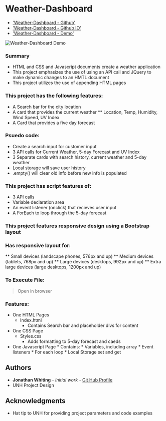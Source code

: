 # Weather-Dashboard


* ['Weather-Dashboard - Github'](https://github.com/jwhiting23/Weather-Dashboard)
* ['Weather-Dashboard - Github IO'](https://jwhiting23.github.io/Weather-Dashboard/)
* ['Weather-Dashboard - Demo'](https://drive.google.com/file/d/1jQZXq_RikDuU1DaMDluxy2vHRhgVmWhF/view)

![Weather-Dashboard Demo](assets/demo/gif.gif)


### Summary
* HTML and CSS and Javascript documents create a weather application 
* This project emphasizes the use of using an API call and JQuery to make dynamic changes to an HMTL document
* This project utilizes the use of appending HTML pages 

### This project has the following features: 
* A Search bar for the city location
* A card that provides the current weather
    ** Location, Temp, Humidity, Wind Speed, UV Index 
* A Card that provides a five day forecast 
   

### Psuedo code:  
* Create a search input for customer input 
* 3 API calls for Current Weather, 5-day Forecast and UV Index
* 3 Separate cards with search history, current weather and 5-day weather
* Local storage will save user history 
* .empty() will clear old info before new info is populated 


### This project has script features of:
* 3 API calls
* Variable declaration area 
* An event listener (onclick) that recieves user input
* A ForEach to loop through the 5-day forecast 

### This project features responsive design using a Bootstrap layout
### Has responsive layout for: 
** Small devices (landscape phones, 576px and up)
** Medium devices (tablets, 768px and up)
** Large devices (desktops, 992px and up)
** Extra large devices (large desktops, 1200px and up)

### To Execute File:
> Open in browser

### Features: 
* One HTML Pages
    * Index.html 
        * Contains Search bar and placeholder divs for content
* One CSS Page
    * Styles.css
        * Adds formatting to 5-day forecast and caeds 
* One Javascript Page
        * Contains: 
        * Variables, including array
        * Event listeners
        * For each loop
        * Local Storage set and get 

## Authors

* **Jonathan Whiting** - *Initial work* - [Git Hub Profile](https://github.com/jwhiting23/Weather-Dashboard.git)
* UNH Project Design

## Acknowledgments

* Hat tip to UNH for providing project parameters and code examples








